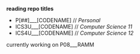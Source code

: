 **reading repo titles**<br/>
- P[##]___[CODENAME]  // *Personal*<br/>
- ICS3U___[CODENAME] // *Computer Science 11*<br/>
- ICS4U___[CODENAME] // *Computer Science 12*<br/>


currently working on P08___RAMM
